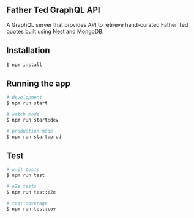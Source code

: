 ## Father Ted GraphQL API

A GraphQL server that provides API to retrieve hand-curated Father Ted quotes built using [Nest](https://github.com/nestjs/nest) and [MongoDB](https://www.mongodb.com/).

## Installation

```bash
$ npm install
```

## Running the app

```bash
# development
$ npm run start

# watch mode
$ npm run start:dev

# production mode
$ npm run start:prod
```

## Test

```bash
# unit tests
$ npm run test

# e2e tests
$ npm run test:e2e

# test coverage
$ npm run test:cov
```